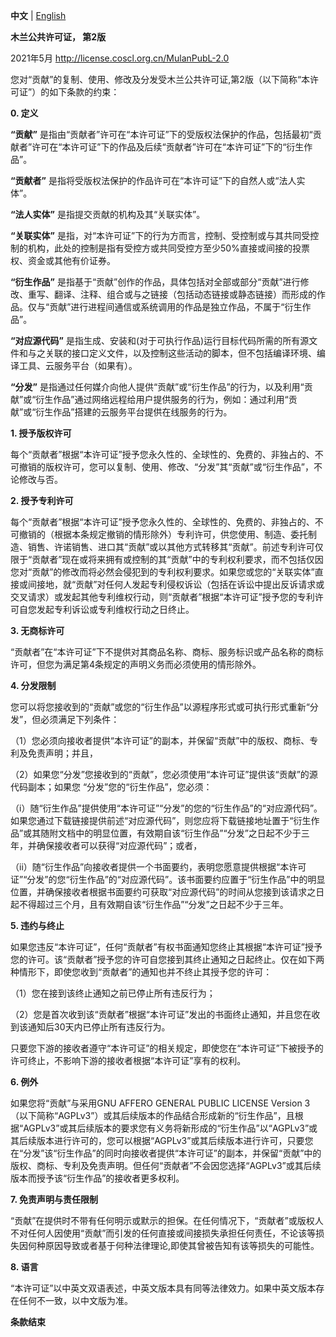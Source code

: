 **中文** | [English](/LICENSE_en.md)

**木兰公共许可证， 第2版**

2021年5月 http://license.coscl.org.cn/MulanPubL-2.0

您对“贡献”的复制、使用、修改及分发受木兰公共许可证,第2版（以下简称“本许可证”）的如下条款的约束：

**0.   定义**

**“贡献”** 是指由“贡献者”许可在“本许可证”下的受版权法保护的作品，包括最初“贡献者”许可在“本许可证”下的作品及后续“贡献者”许可在“本许可证”下的“衍生作品”。

**“贡献者”** 是指将受版权法保护的作品许可在“本许可证”下的自然人或“法人实体”。

**“法人实体”** 是指提交贡献的机构及其“关联实体”。

**“关联实体”** 是指，对“本许可证”下的行为方而言，控制、受控制或与其共同受控制的机构，此处的控制是指有受控方或共同受控方至少50%直接或间接的投票权、资金或其他有价证券。

**“衍生作品”** 是指基于“贡献”创作的作品，具体包括对全部或部分“贡献”进行修改、重写、翻译、注释、组合或与之链接（包括动态链接或静态链接）而形成的作品。仅与“贡献”进行进程间通信或系统调用的作品是独立作品，不属于“衍生作品”。

**“对应源代码”** 是指生成、安装和(对于可执行作品)运行目标代码所需的所有源文件和与之关联的接口定义文件，以及控制这些活动的脚本，但不包括编译环境、编译工具、云服务平台（如果有）。

**“分发”** 是指通过任何媒介向他人提供“贡献”或“衍生作品”的行为，以及利用“贡献”或“衍生作品”通过网络远程给用户提供服务的行为，例如：通过利用“贡献”或“衍生作品”搭建的云服务平台提供在线服务的行为。

**1.   授予版权许可**

每个“贡献者”根据“本许可证”授予您永久性的、全球性的、免费的、非独占的、不可撤销的版权许可，您可以复制、使用、修改、“分发”其“贡献”或“衍生作品”，不论修改与否。

**2.   授予专利许可**

每个“贡献者”根据“本许可证”授予您永久性的、全球性的、免费的、非独占的、不可撤销的（根据本条规定撤销的情形除外）专利许可，供您使用、制造、委托制造、销售、许诺销售、进口其“贡献”或以其他方式转移其“贡献”。前述专利许可仅限于“贡献者”现在或将来拥有或控制的其“贡献”中的专利权利要求，而不包括仅因您对“贡献”的修改而将必然会侵犯到的专利权利要求。如果您或您的“关联实体”直接或间接地，就“贡献”对任何人发起专利侵权诉讼（包括在诉讼中提出反诉请求或交叉请求）或发起其他专利维权行动，则“贡献者”根据“本许可证”授予您的专利许可自您发起专利诉讼或专利维权行动之日终止。

**3.   无商标许可**

“贡献者”在“本许可证”下不提供对其商品名称、商标、服务标识或产品名称的商标许可，但您为满足第4条规定的声明义务而必须使用的情形除外。

**4.   分发限制**

您可以将您接收到的“贡献”或您的“衍生作品”以源程序形式或可执行形式重新“分发”，但必须满足下列条件：

（1）您必须向接收者提供“本许可证”的副本，并保留“贡献”中的版权、商标、专利及免责声明；并且，

（2）如果您“分发”您接收到的“贡献”，您必须使用“本许可证”提供该“贡献”的源代码副本；如果您 “分发”您的“衍生作品”，您必须：

（i）随“衍生作品”提供使用“本许可证”“分发”的您的“衍生作品”的“对应源代码”。如果您通过下载链接提供前述“对应源代码”，则您应将下载链接地址置于“衍生作品”或其随附文档中的明显位置，有效期自该“衍生作品”“分发”之日起不少于三年，并确保接收者可以获得“对应源代码”；或者，

（ii）随“衍生作品”向接收者提供一个书面要约，表明您愿意提供根据“本许可证”“分发”的您“衍生作品”的“对应源代码”。该书面要约应置于“衍生作品”中的明显位置，并确保接收者根据书面要约可获取“对应源代码”的时间从您接到该请求之日起不得超过三个月，且有效期自该“衍生作品”“分发”之日起不少于三年。

**5.   违约与终止**

如果您违反“本许可证”，任何“贡献者”有权书面通知您终止其根据“本许可证”授予您的许可。该“贡献者”授予您的许可自您接到其终止通知之日起终止。仅在如下两种情形下，即使您收到“贡献者”的通知也并不终止其授予您的许可：

（1）您在接到该终止通知之前已停止所有违反行为；

（2）您是首次收到该“贡献者”根据“本许可证”发出的书面终止通知，并且您在收到该通知后30天内已停止所有违反行为。

只要您下游的接收者遵守“本许可证”的相关规定，即使您在“本许可证”下被授予的许可终止，不影响下游的接收者根据“本许可证”享有的权利。

**6.   例外**

如果您将“贡献”与采用GNU AFFERO GENERAL PUBLIC LICENSE Version 3（以下简称“AGPLv3”）或其后续版本的作品结合形成新的“衍生作品”，且根据“AGPLv3”或其后续版本的要求您有义务将新形成的“衍生作品”以“AGPLv3”或其后续版本进行许可的，您可以根据“AGPLv3”或其后续版本进行许可，只要您在“分发”该“衍生作品”的同时向接收者提供“本许可证”的副本，并保留“贡献”中的版权、商标、专利及免责声明。但任何“贡献者”不会因您选择“AGPLv3”或其后续版本而授予该“衍生作品”的接收者更多权利。

**7.   免责声明与责任限制**

“贡献”在提供时不带有任何明示或默示的担保。在任何情况下，“贡献者”或版权人不对任何人因使用“贡献”而引发的任何直接或间接损失承担任何责任，不论该等损失因何种原因导致或者基于何种法律理论,即使其曾被告知有该等损失的可能性。

**8.   语言**

“本许可证”以中英文双语表述，中英文版本具有同等法律效力。如果中英文版本存在任何不一致，以中文版为准。

**条款结束**
